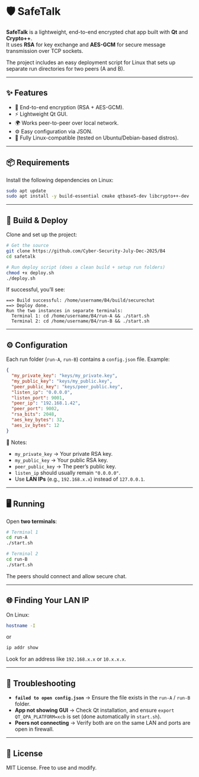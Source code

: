 # 🛡️ SafeTalk

**SafeTalk** is a lightweight, end-to-end encrypted chat app built with **Qt** and **Crypto++**.  
It uses **RSA** for key exchange and **AES-GCM** for secure message transmission over TCP sockets.  

The project includes an easy deployment script for Linux that sets up separate run directories for two peers (A and B).  

---

## ✨ Features

- 🔐 End-to-end encryption (RSA + AES-GCM).  
- ⚡ Lightweight Qt GUI.  
- 🌍 Works peer-to-peer over local network.  
- ⚙️ Easy configuration via JSON.  
- 🐧 Fully Linux-compatible (tested on Ubuntu/Debian-based distros).  

---

## 📦 Requirements

Install the following dependencies on Linux:

```bash
sudo apt update
sudo apt install -y build-essential cmake qtbase5-dev libcrypto++-dev
```

---

## 🚀 Build & Deploy

Clone and set up the project:

```bash
# Get the source
git clone https://github.com/Cyber-Security-July-Dec-2025/B4
cd safetalk

# Run deploy script (does a clean build + setup run folders)
chmod +x deploy.sh
./deploy.sh
```

If successful, you’ll see:

```
==> Build successful: /home/username/B4/build/securechat
==> Deploy done.
Run the two instances in separate terminals:
  Terminal 1: cd /home/username/B4/run-A && ./start.sh
  Terminal 2: cd /home/username/B4/run-B && ./start.sh
```

---

## ⚙️ Configuration

Each run folder (`run-A`, `run-B`) contains a `config.json` file. Example:

```json
{
  "my_private_key": "keys/my_private.key",
  "my_public_key": "keys/my_public.key",
  "peer_public_key": "keys/peer_public.key",
  "listen_ip": "0.0.0.0",
  "listen_port": 9001,
  "peer_ip": "192.168.1.42",
  "peer_port": 9002,
  "rsa_bits": 2048,
  "aes_key_bytes": 32,
  "aes_iv_bytes": 12
}
```

🔑 Notes:  
- `my_private_key` → Your private RSA key.  
- `my_public_key` → Your public RSA key.  
- `peer_public_key` → The peer’s public key.  
- `listen_ip` should usually remain `"0.0.0.0"`.  
- Use **LAN IPs** (e.g., `192.168.x.x`) instead of `127.0.0.1`.  

---

## 🖥️ Running

Open **two terminals**:

```bash
# Terminal 1
cd run-A
./start.sh

# Terminal 2
cd run-B
./start.sh
```

The peers should connect and allow secure chat.  

---

## 🌐 Finding Your LAN IP

On Linux:

```bash
hostname -I
```

or

```bash
ip addr show
```

Look for an address like `192.168.x.x` or `10.x.x.x`.  

---

## 🔧 Troubleshooting

- **`failed to open config.json`** → Ensure the file exists in the `run-A` / `run-B` folder.  
- **App not showing GUI** → Check Qt installation, and ensure `export QT_QPA_PLATFORM=xcb` is set (done automatically in `start.sh`).  
- **Peers not connecting** → Verify both are on the same LAN and ports are open in firewall.  

---

## 📜 License

MIT License. Free to use and modify.  